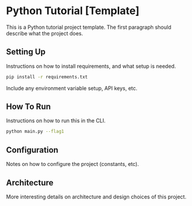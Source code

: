 # Python Tutorial [Template]

This is a Python tutorial project template. The first paragraph should describe what the project does.

## Setting Up

Instructions on how to install requirements, and what setup is needed.

```sh
pip install -r requirements.txt
```

Include any environment variable setup, API keys, etc.

## How To Run

Instructions on how to run this in the CLI.

```sh
python main.py --flag1
```

## Configuration

Notes on how to configure the project (constants, etc).

## Architecture

More interesting details on architecture and design choices of this project.
